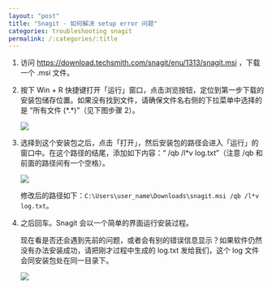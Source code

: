```yaml
---
layout: "post"
title: "Snagit - 如何解决 setup error 问题"
categories: troubleshooting snagit
permalink: /:categories/:title
---
```


1. 访问 https://download.techsmith.com/snagit/enu/1313/snagit.msi ，下载一个 .msi 文件。
2. 按下 Win + R 快捷键打开「运行」窗口，点击浏览按钮，定位到第一步下载的安装包储存位置。如果没有找到文件，请确保文件名右侧的下拉菜单中选择的是 “所有文件 (\*.\*)”（见下图步骤 2）。

	![](https://i.imgur.com/3DpywZ4.png)

3. 选择到这个安装包之后，点击「打开」，然后安装包的路径会进入「运行」的窗口中。在这个路径的结尾，添加如下内容：“ /qb /l*v log.txt”（注意 /qb 和前面的路径间有一个空格）。

	![](https://i.imgur.com/pJqveOU.jpg)


	修改后的路径如下：`C:\Users\user_name\Downloads\snagit.msi /qb /l*v log.txt`。

4. 之后回车。Snagit 会以一个简单的界面运行安装过程。

	现在看是否还会遇到先前的问题，或者会有别的错误信息显示？如果软件仍然没有办法安装成功，请把刚才过程中生成的 log.txt 发给我们，这个 log 文件会同安装包处在同一目录下。

	![](https://i.imgur.com/FF5qJWX.jpg)
